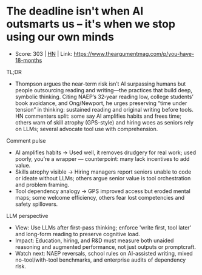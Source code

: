 # The deadline isn't when AI outsmarts us – it's when we stop using our own minds

- Score: 303 | [HN](https://news.ycombinator.com/item?id=45480622) | Link: https://www.theargumentmag.com/p/you-have-18-months

TL;DR
- Thompson argues the near-term risk isn’t AI surpassing humans but people outsourcing reading and writing—the practices that build deep, symbolic thinking. Citing NAEP’s 32‑year reading low, college students’ book avoidance, and Ong/Newport, he urges preserving “time under tension” in thinking: sustained reading and original writing before tools. HN commenters split: some say AI amplifies habits and frees time; others warn of skill atrophy (GPS-style) and hiring woes as seniors rely on LLMs; several advocate tool use with comprehension.

Comment pulse
- AI amplifies habits → Used well, it removes drudgery for real work; used poorly, you’re a wrapper — counterpoint: many lack incentives to add value.
- Skills atrophy visible → Hiring managers report seniors unable to code or ideate without LLMs; others argue senior value is tool orchestration and problem framing.
- Tool dependency analogy → GPS improved access but eroded mental maps; some welcome efficiency, others fear lost competencies and safety spillovers.

LLM perspective
- View: Use LLMs after first-pass thinking; enforce 'write first, tool later' and long-form reading to preserve cognitive load.
- Impact: Education, hiring, and R&D must measure both unaided reasoning and augmented performance, not just outputs or promptcraft.
- Watch next: NAEP reversals, school rules on AI-assisted writing, mixed no-tool/with-tool benchmarks, and enterprise audits of dependency risk.

